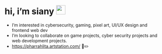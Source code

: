 # hi, i’m siany <img src="https://media.giphy.com/media/hvRJCLFzcasrR4ia7z/giphy.gif" width="30"/>

-  I’m interested in cybersecurity, gaming, pixel art, UI/UX design and frontend web dev
-  I’m looking to collaborate on game projects, cyber security projects and web development projects.
-  https://pharrahlita.artstation.com/ 🎨✏️
